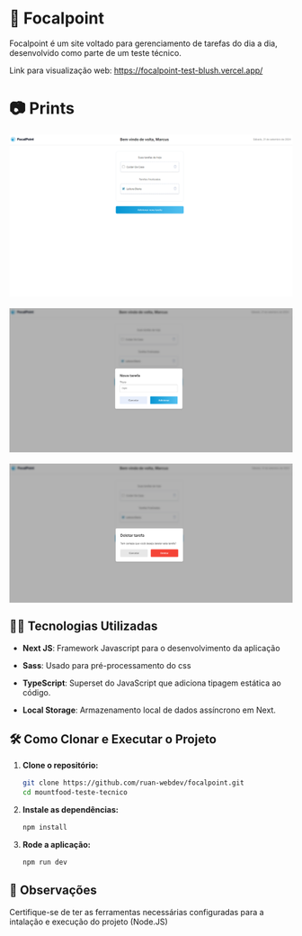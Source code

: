# 📝 Focalpoint

Focalpoint é um site voltado para gerenciamento de tarefas do dia a dia, desenvolvido como parte de um teste técnico.

Link para visualização web: https://focalpoint-test-blush.vercel.app/

# 📷 Prints

<div style="display: flex; flex-direction: column; gap: 20px;">
  <img src="image.png" alt="Print 1">
  <img src="image-1.png" alt="Print 2">
  <img src="image-2.png" alt="Print 3">
</div>

## 👨‍💻 Tecnologias Utilizadas

- **Next JS**: Framework Javascript para o desenvolvimento da aplicação

- **Sass**: Usado para pré-processamento do css

- **TypeScript**: Superset do JavaScript que adiciona tipagem estática ao código.

- **Local Storage**: Armazenamento local de dados assíncrono em Next.

## 🛠️ Como Clonar e Executar o Projeto

1. **Clone o repositório:**

   ```bash
   git clone https://github.com/ruan-webdev/focalpoint.git
   cd mountfood-teste-tecnico
   ```

2. **Instale as dependências:**

   ```bash
   npm install
   ```

3. **Rode a aplicação:**

   ```bash
   npm run dev
   ```

## 📌 Observações

Certifique-se de ter as ferramentas necessárias configuradas para a intalação e execução do projeto (Node.JS)
